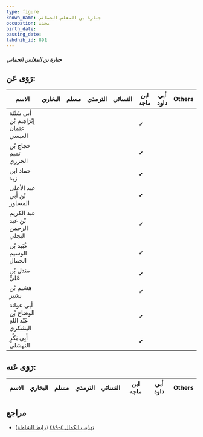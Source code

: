 ```yaml
---
type: figure
known_name: جبارة بن المغلس الحماني
occupation: محدث
birth_date:
passing_date:
tahdhib_id: 891
---
```

##### جبارة بن المغلس الحماني

## رَوَى عَن:
| الاسم                                      | البخاري | مسلم | الترمذي | النسائي | ابن ماجه | أبي داود | Others |
| ------------------------------------------ | ------- | ---- | ------- | ------- | -------- | -------- | ------ |
| أبي شَيْبَة إِبْرَاهِيم بْن عثمان العبسي   |         |      |         |         | ✔        |          |        |
| حجاج بْن تميم الجزري                       |         |      |         |         | ✔        |          |        |
| حماد ابن زيد                               |         |      |         |         | ✔        |          |        |
| عبد الأعلى بْن أَبي المساور                |         |      |         |         | ✔        |          |        |
| عبد الكريم بْن عبد الرحمن البجلي           |         |      |         |         | ✔        |          |        |
| عُبَيد بْن الوسيم الجمال                   |         |      |         |         | ✔        |          |        |
| مندل بْن عَلِيٍّ                           |         |      |         |         | ✔        |          |        |
| هشيم بْن بشير                              |         |      |         |         | ✔        |          |        |
| أبي عوانة الوضاح بْن عَبْد اللَّهِ اليشكري |         |      |         |         | ✔        |          |        |
| أَبِي بَكْرٍ النهشلي                       |         |      |         |         | ✔        |          |        |
## رَوَى عَنه:
| الاسم | البخاري | مسلم | الترمذي | النسائي | ابن ماجه | أبي داود | Others |
| ----- | ------- | ---- | ------- | ------- | -------- | -------- | ------ |
## مراجع
- [تهذيب الكمال ٤-٤٨٩](obsidian://open?vault=Tahdhib-al-Kamal&file=Figures/٨٩١-جبارة%20بن%20المغلس%20الحماني) ([رابط الشاملة](https://shamela.ws/book/3722/2003))